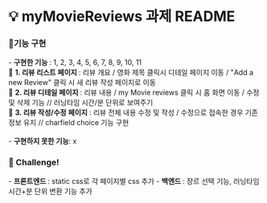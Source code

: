 <h1> 💡 myMovieReviews 과제 README </h1>

<h3> 🚨기능 구현 </h3>
- <b>구현한 기능 </b>: 1, 2, 3, 4, 5, 6, 7, 8, 9, 10, 11
    <br/>
    📝 <b> 1. 리뷰 리스트 페이지 </b>: 리뷰 개요 / 영화 제목 클릭시 디테일 페이지 이동 / "Add a new Review" 클릭 시 새 리뷰 작성 페이지로 이동
    <br/>
    📝 <b> 2. 리뷰 디테일 페이지 </b>: 리뷰 내용 / my Movie reviews 클릭 시 홈 화면 이동 / 수정 및 삭제 기능 // 러닝타임 시간/분 단위로 보여주기
    <br/>
    📝 <b> 3. 리뷰 작성/수정 페이지 </b>: 리뷰 전체 내용 수정 및 작성 / 수정으로 접속한 경우 기존 정보 유지 // charfield choice 기능 구현
<br/>
<br/>
- <b> 구현하지 못한 기능</b>: x

<h3> 🚨 Challenge! </h3>
- <b> 프론트엔드 </b> : static css로 각 페이지별 css 추가
- <b> 백엔드 </b> : 장르 선택 기능, 러닝타임 시간+분 단위 변환 기능 추가
